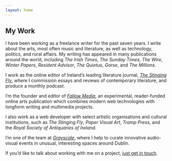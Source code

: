 ```yaml
---
layout: home
---
```

<section class="c-home-section">
<h2 class="c-home-section__heading">My Work</h2>
<div class="c-home-section__body c-home-section__body--single-col">

<p>I have been working as a freelance writer for the past seven years. I write about the arts, most often music and literature, as well as technology, politics, and rural affairs. My writing has appeared in many publications around the world, including <em>The Irish Times</em>, <em>The Sunday Times</em>, <em>The Wire</em>, <em>Winter Papers</em>, <em>Resident Advisor</em>, <em>The Quietus</em>, <em>Gorse</em>, and <em>The Millions</em>.</p> 

<p>I work as the online editor of Ireland’s leading literature journal, <em><a href="https://stingingfly.org" target="_blank" rel="nofollow">The Stinging Fly</a></em>, where I commission essays and reviews of contemporary literature, and produce a monthly podcast.</p> 

<p>I’m the founder and editor of <em><a href="https://fallowmedia.com" target="_blank" rel="nofollow">Fallow Media</a></em>, an experimental, reader-funded online arts publication which combines modern web technologies with longform writing and multimedia projects.</p> 

<p>I also work as a web developer with select artistic organisations and cultural institutions, such as <em>The Stinging Fly</em>, <em>Paper Visual Art</em>, <em>Tramp Press</em>, and the <em>Royal Society of Antiquaries of Ireland</em>.</p> 

<p>I’m one of the team at <em><a href="http://grayscale.ie/" target="_blank" rel="nofollow">Grayscale</a></em>, where I help to curate innovative audio-visual events in unusual, interesting spaces around Dublin.</p>

<p>If you’d like to talk about working with me on a project, <a href="mailto:imaleney@gmail.com" target="_blank" rel="nofollow">just get in touch</a>.</p>
</div>
</section>



